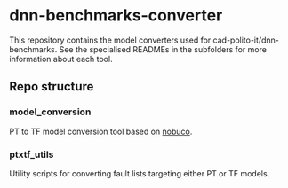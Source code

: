 # dnn-benchmarks-converter
This repository contains the model converters used for cad-polito-it/dnn-benchmarks. See the specialised READMEs in the subfolders for more information about each tool.

## Repo structure
### model_conversion
PT to TF model conversion tool based on [nobuco](https://github.com/AlexanderLutsenko/nobuco).

### ptxtf_utils
Utility scripts for converting fault lists targeting either PT or TF models.
